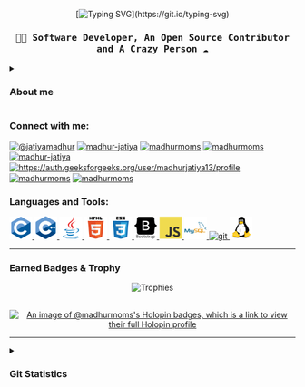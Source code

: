 <div align="center" >
 
  <!-- waves -->
  
<!--  ![waving](https://capsule-render.vercel.app/api?type=waving&height=90&color=gradient) -->
 
  <!-- <Designer Names> -->
  
[![Typing SVG](https://readme-typing-svg.herokuapp.com?font=Mouse+Memoirs&size=75&pause=500&color=9745f5&vCenter=true&width=450&height=100&lines=Madhur+Jatiya;Madhurmoms;Software+Developer;)](https://git.io/typing-svg)
 
 ###  <h3 align="center"><samp>:man_technologist: Software Developer, An Open Source Contributor and A Crazy Person ☁</samp></h3>
 </div>


    
    
<!-- <about myself> -->
<div>
 <details close="true">
 <summary><h3 align="left">  About me</h3></summary>
 <img align="center" src="my 4.gif" width="100%"/>
  
<br><br>
  
 - 👷 <samp>Currently pursuing BE/B.Tech from IET~DAVV University Indore.
 - 🤔 <samp>Exploring new technologies and developing software solutions and quick hacks. 
 - 🌱 <samp>Open to all Open Source Projects😋  
 - 💼 <samp>I’m looking for **Internship/Part-Time** Opportunities/roles.
 - 💬 <samp>Ask me about Web developpment or java.
 - 🤔 <samp>I’m looking for help with how to excel in Competitive Programming
 - ♟ <samp>I spend a lot of time with my friends who always make me happy and motivated. <img src="https://komarev.com/ghpvc/?username=madhur-jatiya&label=Profile%20views&color=FF0000&style=flat" alt="madhur-jatiya" align="right" />  <hr>
 </details>
</div>


<!-- Connect with me -->

<h3 align="left">Connect with me:</h3>
<p align="left">
<a href="https://twitter.com/@jatiyamadhur" target="blank"><img align="center" src="https://raw.githubusercontent.com/rahuldkjain/github-profile-readme-generator/master/src/images/icons/Social/twitter.svg" alt="@jatiyamadhur" height="30" width="40" /></a>
<a href="https://linkedin.com/in/madhur-jatiya" target="blank"><img align="center" src="https://raw.githubusercontent.com/rahuldkjain/github-profile-readme-generator/master/src/images/icons/Social/linked-in-alt.svg" alt="madhur-jatiya" height="30" width="40" /></a>
<a href="https://fb.com/madhurmoms" target="blank"><img align="center" src="https://raw.githubusercontent.com/rahuldkjain/github-profile-readme-generator/master/src/images/icons/Social/facebook.svg" alt="madhurmoms" height="30" width="40" /></a>
<a href="https://instagram.com/madhurmoms" target="blank"><img align="center" src="https://raw.githubusercontent.com/rahuldkjain/github-profile-readme-generator/master/src/images/icons/Social/instagram.svg" alt="madhurmoms" height="30" width="40" /></a>
<a href="https://www.leetcode.com/madhur-jatiya" target="blank"><img align="center" src="https://raw.githubusercontent.com/rahuldkjain/github-profile-readme-generator/master/src/images/icons/Social/leet-code.svg" alt="madhur-jatiya" height="30" width="40" /></a>
<a href="https://auth.geeksforgeeks.org/user/https://auth.geeksforgeeks.org/user/madhurjatiya13/profile" target="blank"><img align="center" src="https://raw.githubusercontent.com/rahuldkjain/github-profile-readme-generator/master/src/images/icons/Social/geeks-for-geeks.svg" alt="https://auth.geeksforgeeks.org/user/madhurjatiya13/profile" height="30" width="40" /></a>
<a href="https://www.hackerrank.com/madhurmoms" target="blank"><img align="center" src="https://raw.githubusercontent.com/rahuldkjain/github-profile-readme-generator/master/src/images/icons/Social/hackerrank.svg" alt="madhurmoms" height="30" width="40" /></a>
<a href="https://www.codechef.com/users/madhurmoms" target="blank"><img align="center" src="https://cdn.jsdelivr.net/npm/simple-icons@3.1.0/icons/codechef.svg" alt="madhurmoms" height="30" width="40" /></a>
</p>


<!-- Languages and Tools -->

<h3 align="left">Languages and Tools:</h3>
<p align="left"> 
<a href="https://www.cprogramming.com/" target="_blank" rel="noreferrer"> <img src="https://raw.githubusercontent.com/devicons/devicon/master/icons/c/c-original.svg" alt="c" width="40" height="40"/> </a>     <a href="https://www.w3schools.com/cpp/" target="_blank" rel="noreferrer"> <img src="https://raw.githubusercontent.com/devicons/devicon/master/icons/cplusplus/cplusplus-original.svg" alt="cplusplus" width="40" height="40"/> </a>    <a href="https://www.java.com" target="_blank" rel="noreferrer"> <img src="https://raw.githubusercontent.com/devicons/devicon/master/icons/java/java-original.svg" alt="java" width="40" height="40"/> </a>     <a href="https://www.w3schools.com/html/" target="_blank" rel="noreferrer"> <img src="https://raw.githubusercontent.com/devicons/devicon/master/icons/html5/html5-original-wordmark.svg" alt="html5" width="40" height="40"/> </a>    <a href="https://www.w3schools.com/css/" target="_blank" rel="noreferrer"> <img src="https://raw.githubusercontent.com/devicons/devicon/master/icons/css3/css3-original-wordmark.svg" alt="css3" width="40" height="40"/> </a>    <a href="https://getbootstrap.com" target="_blank" rel="noreferrer"> <img src="https://raw.githubusercontent.com/devicons/devicon/master/icons/bootstrap/bootstrap-plain-wordmark.svg" alt="bootstrap" width="40" height="40"/> </a>    <a href="https://developer.mozilla.org/en-US/docs/Web/JavaScript" target="_blank" rel="noreferrer"> <img src="https://raw.githubusercontent.com/devicons/devicon/master/icons/javascript/javascript-original.svg" alt="javascript" width="40" height="40"/> </a>    <a href="https://www.mysql.com/" target="_blank" rel="noreferrer"> <img src="https://raw.githubusercontent.com/devicons/devicon/master/icons/mysql/mysql-original-wordmark.svg" alt="mysql" width="40" height="40"/> </a>   <a href="https://git-scm.com/" target="_blank" rel="noreferrer"> <img src="https://www.vectorlogo.zone/logos/git-scm/git-scm-icon.svg" alt="git" width="40" height="40"/> </a>    <a href="https://www.linux.org/" target="_blank" rel="noreferrer"> <img src="https://raw.githubusercontent.com/devicons/devicon/master/icons/linux/linux-original.svg" alt="linux" width="40" height="40"/> </a
</p>

<hr>


<!-- Badges -->

<h3 align="left"> Earned Badges & Trophy</h3>

<div align="center">

 ![Trophies](https://github-profile-trophy-arasgungore.vercel.app/?username=madhur-jatiya&no-frame=true&no-bg=true&theme=onedark&column=7&rank=-?) <br><br>
 
<!--  (https://github.com/ryo-ma/github-profile-trophy) -->
 [![An image of @madhurmoms's Holopin badges, which is a link to view their full Holopin profile](https://holopin.me/madhurmoms)](https://holopin.io/@madhurmoms) <hr>

</div>

<!-- Git statistics  -->

<details close="true">
 <summary><h3 align="left"> Git Statistics</h3></summary>
 
  <div>
   <img align="left" src="https://github-readme-stats.vercel.app/api/top-langs?username=Madhur-Jatiya&hide_border=true&bg_color=000000&theme=dark" alt="Madhur-Jatiya" width=46%  />
  </div>
  
  <div>
      <img align="center" src="https://github-readme-stats.vercel.app/api?username=Madhur-Jatiya&show_icons=true&theme=midnight-purple&hide_border=true" alt="Madhur-Jatiya" width=49%/>

 </div>

  <div>
   <br>
   <img align="left" src="https://github-readme-streak-stats.herokuapp.com?user=Madhur-Jatiya&theme=midnight-purple&hide_border=true"  width=49% />
  </div>
 
 
<div> <br>
   <!-- https://github.com/ashutosh00710/github-readme-activity-graph -->
  <a href="https://github.com/Madhur-jatiya/github-readme-activity-graph"><img alt="Madhurmoms Activity Graph" 
  src="https://github-readme-activity-graph.cyclic.app/graph/?username=Madhur-Jatiya&bg_color=000000&color=f5f5f5&line=9745f5&point=blue&hide_border=true" /></a>
</div>

 
<!--   <div>
   <br><br>
   <a href="https://app.dooboo.io/madhur-jatiya" ><img align="right" src="https://server.dooboo.io/github-stats/madhur-jatiya" width=47% /></a>
  </div>
 
  <div>
   <br><br>
   
 <a href="https://github.com/madhur-jatiya/github-contributor-stats" width=40% >![Madhurmom's GitHub Contributor stats](https://github-contributor-stats.vercel.app/api?username=madhur-jatiya&combine_all_yearly_contributions=true&hide=B,B+&theme=dark)</a> 
   
 </div> -->
 
 

  </div>
   
</details>
  
<!-- waves -->
<!--  <img width=100% src="https://capsule-render.vercel.app/api?type=waving&height=90&section=footer"/> -->

